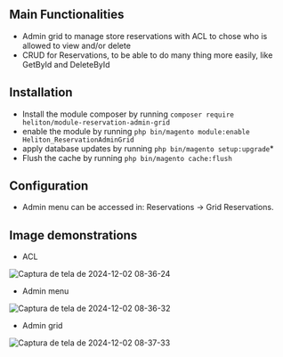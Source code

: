 ## Main Functionalities
 - Admin grid to manage store reservations with ACL to chose who is allowed to view and/or delete
 - CRUD for Reservations, to be able to do many thing more easily, like GetById and DeleteById

## Installation
 - Install the module composer by running `composer require heliton/module-reservation-admin-grid`
 - enable the module by running `php bin/magento module:enable Heliton_ReservationAdminGrid`
 - apply database updates by running `php bin/magento setup:upgrade`\*
 - Flush the cache by running `php bin/magento cache:flush`

## Configuration
 - Admin menu can be accessed in:  Reservations -> Grid Reservations.

## Image demonstrations
- ACL

![Captura de tela de 2024-12-02 08-36-24](https://github.com/user-attachments/assets/3391210d-80b5-4002-a6c1-bcbce5f8efb7)

- Admin menu

![Captura de tela de 2024-12-02 08-36-32](https://github.com/user-attachments/assets/6e88c7f3-a1c5-4b94-93bb-4620a08c8075)

- Admin grid

![Captura de tela de 2024-12-02 08-37-33](https://github.com/user-attachments/assets/2a406429-1bcd-4bca-9532-bbf640a7eeb2)


